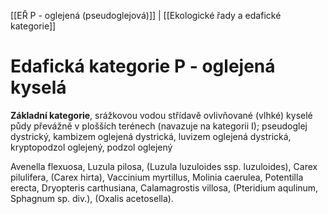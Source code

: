 [[EŘ P - oglejená (pseudoglejová)]] | [[Ekologické řady a edafické kategorie]]

# Edafická kategorie P - oglejená kyselá

**Základní kategorie**, srážkovou vodou střídavě ovlivňované (vlhké) kyselé půdy převážně v plošších terénech (navazuje na kategorii I); pseudoglej dystrický, kambizem oglejená dystrická, luvizem oglejená dystrická, kryptopodzol oglejený, podzol oglejený

Avenella flexuosa, Luzula pilosa, (Luzula luzuloides ssp. luzuloides), Carex pilulifera, (Carex hirta), Vaccinium myrtillus, Molinia caerulea, Potentilla erecta, Dryopteris
carthusiana, Calamagrostis villosa, (Pteridium aqulinum, Sphagnum sp. div.), (Oxalis acetosella).
